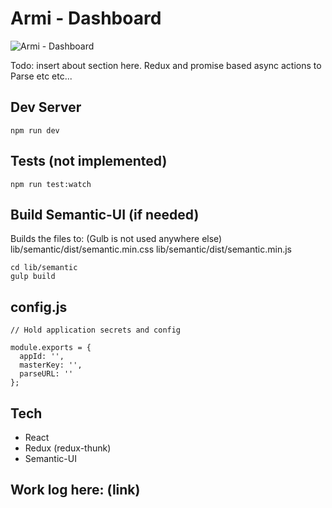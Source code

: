 # Armi - Dashboard

![Armi - Dashboard](https://drive.google.com/uc?export=download&id=0BwWdduICTQArbDlwNVd0aW9Rd2c)

Todo: insert about section here. Redux and promise based async actions to Parse etc etc...

## Dev Server

```
npm run dev
```

## Tests (not implemented)

```
npm run test:watch
```

## Build Semantic-UI (if needed)
Builds the files to: (Gulb is not used anywhere else)
lib/semantic/dist/semantic.min.css
lib/semantic/dist/semantic.min.js

```
cd lib/semantic
gulp build
```

## config.js
```
// Hold application secrets and config

module.exports = {
  appId: '',
  masterKey: '',
  parseURL: ''
};
```

## Tech

- React
- Redux (redux-thunk)
- Semantic-UI

## Work log here: (link)
